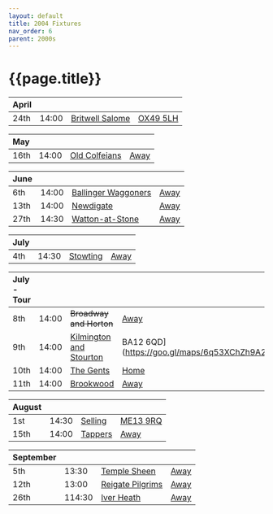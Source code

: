```yaml
---
layout: default
title: 2004 Fixtures
nav_order: 6
parent: 2000s
---
```


# {{page.title}}

| April |  |  |  |
|:---|:---|:---|:---|
| 24th | 14:00 | [Britwell Salome](/2004/britwell-salome) | [OX49 5LH](https://goo.gl/maps/CGgpPNyQhotADDFs9) |

| May |  |  |  |
|:---|:---|:---|:---|
| 16th | 14:00 | [Old Colfeians](/2004/old-colfeians) | [Away]() |

| June |  |  |  |
|:---|:---|:---|:---|
| 6th | 14:00 | [Ballinger Waggoners](/2004/ballinger-waggoners) | [Away]() |
| 13th | 14:00 | [Newdigate](/2004/newdigate) | [Away](https://goo.gl/maps/9uAr2nHj19CJDEjw6) |
| 27th | 14:30 | [Watton-at-Stone](/2004/watton-at-stone) | [Away](https://goo.gl/maps/JPBQawMsjLgYtVHk9) |

| July |  |  |  |
|:---|:---|:---|:---|
| 4th | 14:30 | [Stowting](/2004/stowting) | [Away](https://goo.gl/maps/3Br4woRQXRqh9Uje8) |

| July - Tour |  |  |  |
|:---|:---|:---|:---|
| 8th | 14:00 | <del>Broadway and Horton</del> | [Away]() |
| 9th | 14:00 | [Kilmington and Stourton](/2004/kilmington-and-stourton) | BA12 6QD](https://goo.gl/maps/6q53XChZh9A2) |
| 10th | 14:00 | [The Gents](/2004/the-gents) | [Home]() |
| 11th | 14:00 | [Brookwood](/2004/brookwood) | [Away]() |

| August |  |  |  |
|:---|:---|:---|:---|
| 1st | 14:30 | [Selling](/2004/selling) | [ME13 9RQ](https//goo.gl/maps/QeLhjBkEbJr) |
| 15th | 14:00 | [Tappers](/2004/tappers) | [Away]() |

| September |  |  |  |
|:---|:---|:---|:---|
| 5th | 13:30 | [Temple Sheen](/2004/temple-sheen) | [Away]() |
| 12th | 13:00 | [Reigate Pilgrims](/2004/reigate-pilgrims) | [Away](https://goo.gl/maps/z54KDhWLtQreY6xy9) |
| 26th | 114:30 | [Iver Heath](/2004/iver-heath) | [Away]() |